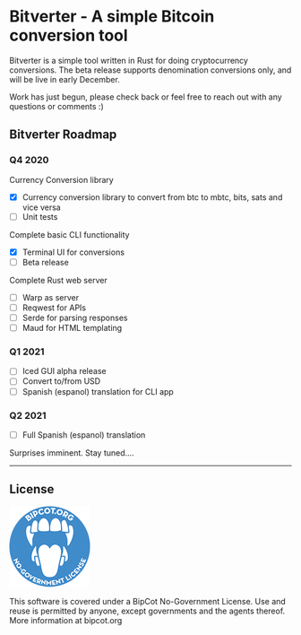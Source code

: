 # Bitverter - A simple Bitcoin conversion tool

Bitverter is a simple tool written in Rust for doing cryptocurrency conversions.  The beta release supports denomination conversions only, and will be live in early December.

Work has just begun, please check back or feel free to reach out with any questions or comments :)

## Bitverter Roadmap

### Q4 2020

Currency Conversion library
- [x]   Currency conversion library to convert from btc to mbtc, bits, sats and vice versa
- [ ]   Unit tests

Complete basic CLI functionality
- [x]   Terminal UI for conversions
- [ ]   Beta release

Complete Rust web server
- [ ]   Warp as server
- [ ]   Reqwest for APIs
- [ ]   Serde for parsing responses
- [ ]   Maud for HTML templating

### Q1 2021

- [ ]   Iced GUI alpha release
- [ ]   Convert to/from USD
- [ ]   Spanish (espanol) translation for CLI app

### Q2 2021
- [ ]   Full Spanish (espanol) translation

Surprises imminent.  Stay tuned....
* * *
## License

![BipCot NoGov License](/images/bipcot144x144.png)

This software is covered under a BipCot No-Government License.  Use and reuse is permitted by anyone, except governments and the agents thereof.  More information at bipcot.org
